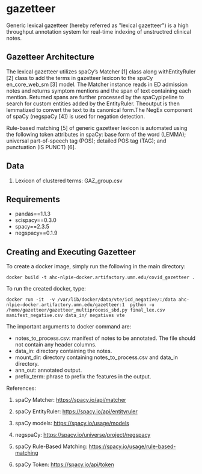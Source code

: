# gazetteer

Generic lexical gazetteer (hereby referred as "lexical gazetteer") is a high throughput annotation system for real-time indexing of unstructred clinical notes. 

## Gazetteer Architecture

The lexical gazetteer utilizes spaCy’s Matcher [1] class along withEntityRuler [2] class to add the terms in gazetteer lexicon to the spaCy en_core_web_sm [3] model. The Matcher instance reads in ED admission notes and returns symptom mentions and the span of text containing each mention. Returned spans are further processed by the spaCypipeline to search for custom entities added by the EntityRuler. Theoutput is then lemmatized to convert the text to its canonical form.The NegEx component of spaCy (negspaCy [4]) is used for negation detection.

Rule-based matching [5] of generic gazetteer lexicon is automated using the following token attributes in spaCy: base form of the word (LEMMA); universal part-of-speech tag (POS); detailed POS tag (TAG); and punctuation (IS PUNCT) [6].

## Data

1. Lexicon of clustered terms: GAZ_group.csv

## Requirements

- pandas==1.1.3
- scispacy==0.3.0
- spacy==2.3.5
- negspacy==0.1.9

## Creating and Executing Gazetteer

To create a docker image, simply run the following in the main directory:

```docker build -t ahc-nlpie-docker.artifactory.umn.edu/covid_gazetteer .```

To run the created docker, type:

```docker run -it  -v /var/lib/docker/data/vte/icd_negative/:/data ahc-nlpie-docker.artifactory.umn.edu/gazetteer:1  python -u  /home/gazetteer/gazetteer_multiprocess_sbd.py final_lex.csv manifest_negative.csv data_in/ negatives vte```

The important arguments to docker command are:

   - notes_to_process.csv: manifest of notes to be annotated. The file should not contain any header columns.
   - data_in: directory containing the notes.
   - mount_dir: directory containing notes_to_process.csv and data_in directory.
   - ann_out: annotated output.
   - prefix_term: phrase to prefix the features in the output.

References:

1. spaCy Matcher: https://spacy.io/api/matcher

2. spaCy EntityRuler: https://spacy.io/api/entityruler

3. spaCy models: https://spacy.io/usage/models

4. negspaCy: https://spacy.io/universe/project/negspacy

5. spaCy Rule-Based Matching: https://spacy.io/usage/rule-based-matching

6. spaCy Token: https://spacy.io/api/token
